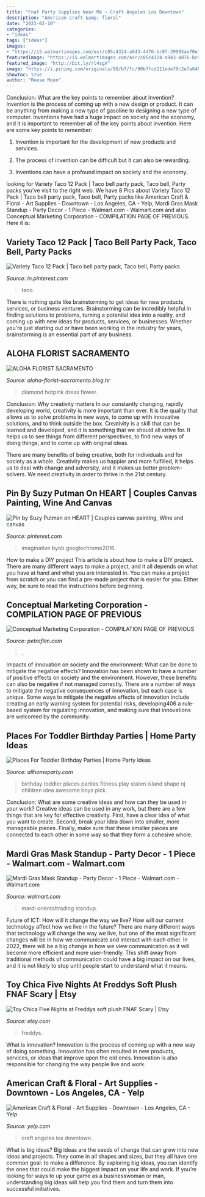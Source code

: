 ```yaml
---
title: "Fnaf Party Supplies Near Me ~ Craft Angeles Los Downtown"
description: "American craft &amp; floral"
date: "2023-02-10"
categories:
- "ideas"
tags: ["ideas"]
images:
- "https://i5.walmartimages.com/asr/c05c4324-a943-4d76-bc9f-39995ae70e1a_1.56e18e574e9a5cf9906ff9c078f8e4c4.jpeg"
featuredImage: "https://i5.walmartimages.com/asr/c05c4324-a943-4d76-bc9f-39995ae70e1a_1.56e18e574e9a5cf9906ff9c078f8e4c4.jpeg"
featured_image: "http://bit.ly/rl4sgX"
image: "https://i.pinimg.com/originals/90/b7/fc/90b7fcd211ede79c2e7a64853327b852.jpg"
ShowToc: true
author: "Reese Moen"
---
```



Conclusion: What are the key points to remember about Invention?
Invention is the process of coming up with a new design or product. It can be anything from making a new type of gasoline to designing a new type of computer. Inventions have had a huge impact on society and the economy, and it is important to remember all of the key points about invention. Here are some key points to remember:
1) Invention is important for the development of new products and services.

2) The process of invention can be difficult but it can also be rewarding.

3) Inventions can have a profound impact on society and the economy.

	

		
looking for Variety Taco 12 Pack | Taco bell party pack, Taco bell, Party packs you've visit to the right web. We have 8 Pics about Variety Taco 12 Pack | Taco bell party pack, Taco bell, Party packs like American Craft &amp; Floral - Art Supplies - Downtown - Los Angeles, CA - Yelp, Mardi Gras Mask Standup - Party Decor - 1 Piece - Walmart.com - Walmart.com and also Conceptual Marketing Corporation - COMPILATION PAGE OF PREVIOUS. Here it is:
		
    
## Variety Taco 12 Pack | Taco Bell Party Pack, Taco Bell, Party Packs

<img loading=lazy src="https://i.pinimg.com/originals/90/b7/fc/90b7fcd211ede79c2e7a64853327b852.jpg" onerror="this.onerror=null;this.src='https://tse1.mm.bing.net/th?id=OIP.mPh_0EzXUeqr1lvUWvM0JgAAAA&amp;pid=15.1';" alt="Variety Taco 12 Pack | Taco bell party pack, Taco bell, Party packs">

_Source: in.pinterest.com_

>taco. 

	

There is nothing quite like brainstorming to get ideas for new products, services, or business ventures. Brainstorming can be incredibly helpful in finding solutions to problems, turning a potential idea into a reality, and coming up with new ideas for products, services, or businesses. Whether you're just starting out or have been working in the industry for years, brainstorming is an essential part of any business.

    
## ALOHA FLORIST SACRAMENTO

<img loading=lazy src="http://bit.ly/rl4sgX" onerror="this.onerror=null;this.src='https://tse1.mm.bing.net/th?id=OIP.KdSXCNAet7Aw51lC6eSthAHaFO&amp;pid=15.1';" alt="ALOHA FLORIST SACRAMENTO">

_Source: aloha-florist-sacramento.blog.hr_

>diamond hotpink dress flower. 

	

Conclusion: Why creativity matters
In our constantly changing, rapidly developing world, creativity is more important than ever. It is the quality that allows us to solve problems in new ways, to come up with innovative solutions, and to think outside the box.
Creativity is a skill that can be learned and developed, and it is something that we should all strive for. It helps us to see things from different perspectives, to find new ways of doing things, and to come up with original ideas.

There are many benefits of being creative, both for individuals and for society as a whole. Creativity makes us happier and more fulfilled, it helps us to deal with change and adversity, and it makes us better problem-solvers. We need creativity in order to thrive in the 21st century.

    
## Pin By Suzy Putman On HEART | Couples Canvas Painting, Wine And Canvas

<img loading=lazy src="https://i.pinimg.com/736x/f8/fc/e0/f8fce0583d8291b63249625a12515b4f.jpg" onerror="this.onerror=null;this.src='https://tse2.mm.bing.net/th?id=OIP.olk3pCLk_I2mWfjqip_KuwHaFE&amp;pid=15.1';" alt="Pin by Suzy Putman on HEART | Couples canvas painting, Wine and canvas">

_Source: pinterest.com_

>imaginative byob googlechrome2016. 

	

How to make a DIY project
This article is about how to make a DIY project. There are many different ways to make a project, and it all depends on what you have at hand and what you are interested in. You can make a project from scratch or you can find a pre-made project that is easier for you. Either way, be sure to read the instructions before beginning.

    
## Conceptual Marketing Corporation - COMPILATION PAGE OF PREVIOUS

<img loading=lazy src="https://www.petrofilm.com/yahoo_site_admin/assets/images/9d388b91-8b52-4d39-a69c-b6c69627d8ce.845406_std.jpg" onerror="this.onerror=null;this.src='https://tse3.mm.bing.net/th?id=OIP.8KZQ0leiimnbMAILXYiVGAHaEK&amp;pid=15.1';" alt="Conceptual Marketing Corporation - COMPILATION PAGE OF PREVIOUS">

_Source: petrofilm.com_

>. 

	

Impacts of innovation on society and the environment: What can be done to mitigate the negative effects?
Innovation has been shown to have a number of positive effects on society and the environment. However, these benefits can also be negative if not managed correctly. There are a number of ways to mitigate the negative consequences of innovation, but each case is unique. Some ways to mitigate the negative effects of innovation include creating an early warning system for potential risks, developing406
a rule-based system for regulating innovation, and making sure that innovations are welcomed by the community.

    
## Places For Toddler Birthday Parties | Home Party Ideas

<img loading=lazy src="http://allhomeparty.com/wp-content/uploads/2016/06/places-for-toddler-birthday-parties.jpg" onerror="this.onerror=null;this.src='https://tse4.mm.bing.net/th?id=OIP.jJ9ndBVrtR6SqECjRaRBXwHaFj&amp;pid=15.1';" alt="Places For Toddler Birthday Parties | Home Party Ideas">

_Source: allhomeparty.com_

>birthday toddler places parties fitness play staten island shape nj children idea awesome boys pick. 

	

Conclusion: What are some creative ideas and how can they be used in your work?
Creative ideas can be used in any work, but there are a few things that are key for effective creativity. First, have a clear idea of what you want to create. Second, break your idea down into smaller, more manageable pieces. Finally, make sure that these smaller pieces are connected to each other in some way so that they form a cohesive whole.

    
## Mardi Gras Mask Standup - Party Decor - 1 Piece - Walmart.com - Walmart.com

<img loading=lazy src="https://i5.walmartimages.com/asr/c05c4324-a943-4d76-bc9f-39995ae70e1a_1.56e18e574e9a5cf9906ff9c078f8e4c4.jpeg" onerror="this.onerror=null;this.src='https://tse2.mm.bing.net/th?id=OIP._oLdrZsFEcdGJnCy74y5OQHaHa&amp;pid=15.1';" alt="Mardi Gras Mask Standup - Party Decor - 1 Piece - Walmart.com - Walmart.com">

_Source: walmart.com_

>mardi orientaltrading standup. 

	

Future of ICT: How will it change the way we live?
How will our current technology affect how we live in the future? 
There are many different ways that technology will change the way we live, but one of the most significant changes will be in how we communicate and interact with each other. In 2022, there will be a big change in how we view communication as it will become more efficient and more user-friendly. This shift away from traditional methods of communication could have a big impact on our lives, and it is not likely to stop until people start to understand what it means.

    
## Toy Chica Five Nights At Freddys Soft Plush FNAF Scary | Etsy

<img loading=lazy src="https://i.etsystatic.com/10603785/r/il/3c1d45/864231873/il_1588xN.864231873_r47i.jpg" onerror="this.onerror=null;this.src='https://tse3.mm.bing.net/th?id=OIP.qLXN8tFsNA0w-pgX7aqnvQHaJ3&amp;pid=15.1';" alt="Toy Chica Five Nights at Freddys soft plush FNAF Scary | Etsy">

_Source: etsy.com_

>freddys. 

	

What is innovation?
Innovation is the process of coming up with a new way of doing something. Innovation has often resulted in new products, services, or ideas that improve upon the old ones. Innovation is also responsible for changing the way people live and work.

    
## American Craft &amp; Floral - Art Supplies - Downtown - Los Angeles, CA - Yelp

<img loading=lazy src="http://s3-media2.fl.yelpcdn.com/bphoto/3w_NSZWY_CKBXc2Y2NPx2w/o.jpg" onerror="this.onerror=null;this.src='https://tse4.mm.bing.net/th?id=OIP.T3m4dd9R287XrrJHkpzqBAHaFj&amp;pid=15.1';" alt="American Craft &amp; Floral - Art Supplies - Downtown - Los Angeles, CA - Yelp">

_Source: yelp.com_

>craft angeles los downtown. 

	

What is big ideas?
Big ideas are the seeds of change that can grow into new ideas and projects. They come in all shapes and sizes, but they all have one common goal: to make a difference. By exploring big ideas, you can identify the ones that could make the biggest impact on your life and work. If you’re looking for ways to up your game as a businesswoman or man, understanding big ideas will help you find them and turn them into successful initiatives.

